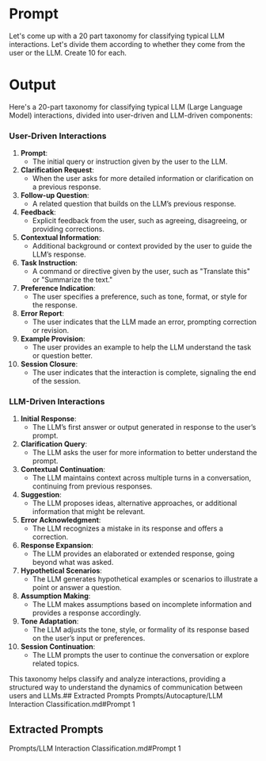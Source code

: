 # Prompt

Let's come up with a 20 part taxonomy for classifying typical LLM interactions. Let's divide them according to whether they come from the user or the LLM. Create 10 for each.

# Output

Here's a 20-part taxonomy for classifying typical LLM (Large Language Model) interactions, divided into user-driven and LLM-driven components:

### User-Driven Interactions

1. **Prompt**:
   - The initial query or instruction given by the user to the LLM.
2. **Clarification Request**:
   - When the user asks for more detailed information or clarification on a previous response.
3. **Follow-up Question**:
   - A related question that builds on the LLM’s previous response.
4. **Feedback**:
   - Explicit feedback from the user, such as agreeing, disagreeing, or providing corrections.
5. **Contextual Information**:
   - Additional background or context provided by the user to guide the LLM’s response.
6. **Task Instruction**:
   - A command or directive given by the user, such as "Translate this" or "Summarize the text."
7. **Preference Indication**:
   - The user specifies a preference, such as tone, format, or style for the response.
8. **Error Report**:
   - The user indicates that the LLM made an error, prompting correction or revision.
9. **Example Provision**:
   - The user provides an example to help the LLM understand the task or question better.
10. **Session Closure**:
    - The user indicates that the interaction is complete, signaling the end of the session.

### LLM-Driven Interactions

1. **Initial Response**:
   - The LLM’s first answer or output generated in response to the user’s prompt.
2. **Clarification Query**:
   - The LLM asks the user for more information to better understand the prompt.
3. **Contextual Continuation**:
   - The LLM maintains context across multiple turns in a conversation, continuing from previous responses.
4. **Suggestion**:
   - The LLM proposes ideas, alternative approaches, or additional information that might be relevant.
5. **Error Acknowledgment**:
   - The LLM recognizes a mistake in its response and offers a correction.
6. **Response Expansion**:
   - The LLM provides an elaborated or extended response, going beyond what was asked.
7. **Hypothetical Scenarios**:
   - The LLM generates hypothetical examples or scenarios to illustrate a point or answer a question.
8. **Assumption Making**:
   - The LLM makes assumptions based on incomplete information and provides a response accordingly.
9. **Tone Adaptation**:
   - The LLM adjusts the tone, style, or formality of its response based on the user’s input or preferences.
10. **Session Continuation**:
    - The LLM prompts the user to continue the conversation or explore related topics.

This taxonomy helps classify and analyze interactions, providing a structured way to understand the dynamics of communication between users and LLMs.## Extracted Prompts
Prompts/Autocapture/LLM Interaction Classification.md#Prompt 1

## Extracted Prompts

Prompts/LLM Interaction Classification.md#Prompt 1







